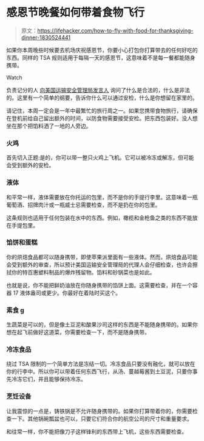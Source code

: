 # 感恩节晚餐如何带着食物飞行

> 原文：<https://lifehacker.com/how-to-fly-with-food-for-thanksgiving-dinner-1830524441>

如果你本周晚些时候要去机场庆祝感恩节，你要小心打包你打算带去的任何好吃的东西。同样的 TSA 规则适用于每隔一天的感恩节，这意味着不是每一餐都能随身携带。

Watch

负责记分的人 [向美国运输安全管理局发言人](https://thepointsguy.com/news/how-to-travel-through-the-airport-with-thanksgiving-dinner/) 询问了什么是合法的，什么是非法的。这里有一个简单的纲要，告诉你什么可以通过安检，什么是你想留在家里的。

请记住，本周一定会是一年中最繁忙的旅行周之一。如果您携带食物旅行，请确保在登机前给自己留出额外的时间，以防食物需要接受安检。把东西包装好。没人想坐在那个把馅料洒了一地的人旁边。

### 火鸡

首先切入正题:是的，你可以带一整只火鸡上飞机。它可以被冷冻或解冻，但可能会受到额外的安检。

### 液体

和平常一样，液体需要放在你托运的包里，而不是你的手提行李里。这意味着一瓶葡萄酒、招牌肉汁或一瓶威士忌需要检查，而不是扔在你的包里。

这条规则也适用于任何包装在水中的东西。例如，橄榄和金枪鱼之类的东西不能放在手提包里。

### 馅饼和蛋糕

你的烘焙食品都可以随身携带，即使苹果派里面有一些液体。然而，烘焙食品可能会受到额外的审查，所以预计美国运输安全管理局的代理人会仔细检查，也许会擦拭你的特百惠塑料制品的爆炸残留物。馅料和砂锅菜也是如此。

也就是说，你不能把鲜奶油放在你随身携带的馅饼上面。这需要检查，并在一个容器 17 液体盎司或更少。你最好在着陆时买这个。

### 素食 g

生蔬菜是可以的，但是像土豆泥和酸果沙司这样的东西是不能随身携带的。如果你想在起飞前做好这道菜，你需要检查一下，而不是随身携带。

### 冷冻食品

绕过 TSA 限制的一个简单方法是冻结一切。冷冻食品只要没有融化，就可以放在你的行李中。所以你可以带着任何东西飞行，从汤、蔓越莓酱到土豆泥，只要你事先冷冻它们，并且能够保持冷冻。

### 烹饪设备

让我震惊的一点是，铸铁锅是不允许随身携带的。如果你打算带着你的，你需要检查一下。其他锅碗瓢盆也可以，只要它们符合你的航空公司的尺寸和重量要求。

和往常一样，你不能把像刀子这样锋利的东西带上飞机，这些东西需要检查。